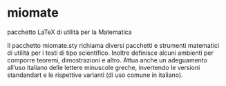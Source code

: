 miomate
=======

pacchetto LaTeX di utilità per la Matematica


Il pacchetto miomate.sty richiama diversi pacchetti e strumenti matematici 
di utilità per i testi di tipo scientifico. Inoltre definisce alcuni ambienti 
per comporre teoremi, dimostrazioni e altro. Attua anche un adeguamento 
all’uso italiano delle lettere minuscole greche, invertendo le versioni 
standandart e le rispettive varianti (di uso comune in italiano).
